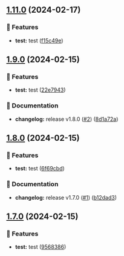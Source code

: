 ## [1.11.0](https://github.com/Djaytan/semantic-release-experimentations/compare/v1.10.0...v1.11.0) (2024-02-17)


### 🌟 Features

* **test:** test ([f15c49e](https://github.com/Djaytan/semantic-release-experimentations/commit/f15c49ec60b1024393de2d46c078365dc737d5de))

## [1.9.0](https://github.com/Djaytan/semantic-release-experimentations/compare/v1.8.0...v1.9.0) (2024-02-15)


### 🌟 Features

* **test:** test ([22e7943](https://github.com/Djaytan/semantic-release-experimentations/commit/22e79433f77b7aa7e813567b9704ccba6a906db7))


### 📖 Documentation

* **changelog:** release v1.8.0 ([#2](https://github.com/Djaytan/semantic-release-experimentations/issues/2)) ([8d1a72a](https://github.com/Djaytan/semantic-release-experimentations/commit/8d1a72a44bcc3bbb96629b4f8d88075c165e6802))

## [1.8.0](https://github.com/Djaytan/semantic-release-experimentations/compare/v1.7.0...v1.8.0) (2024-02-15)


### 🌟 Features

* **test:** test ([6f69cbd](https://github.com/Djaytan/semantic-release-experimentations/commit/6f69cbd36a12baaba007a8beccf9859c0a1814ba))


### 📖 Documentation

* **changelog:** release v1.7.0 ([#1](https://github.com/Djaytan/semantic-release-experimentations/issues/1)) ([b12dad3](https://github.com/Djaytan/semantic-release-experimentations/commit/b12dad372de753dbb12eb6b0974e1671b178ebe1))

## [1.7.0](https://github.com/Djaytan/test-semantic-release/compare/v1.6.0...v1.7.0) (2024-02-15)


### 🌟 Features

* **test:** test ([9568386](https://github.com/Djaytan/test-semantic-release/commit/95683861d2320332ee78d552f2acf9e28f99e430))
